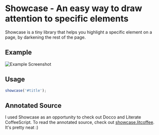 # Showcase - An easy way to draw attention to specific elements

Showcase is a tiny library that helps you highlight a specific element on a page, by darkening the rest of the page.

## Example

![Example Screenshot](https://raw.githubusercontent.com/notduncansmith/showcase/master/suchmeta.png)

## Usage

```javascript
showcase('#title');
```

## Annotated Source

I used Showcase as an opportunity to check out Docco and Literate CoffeeScript.  To read the annotated source, check out [showcase.litcoffee](https://github.com/notduncansmith/showcase/blob/master/showcase.litcoffee). It's pretty neat :)
